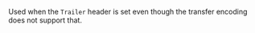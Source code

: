 
Used when the `Trailer` header is set even though the transfer encoding does not
support that.

<a id="ERR_HTTP2_CONNECT_AUTHORITY"></a>
